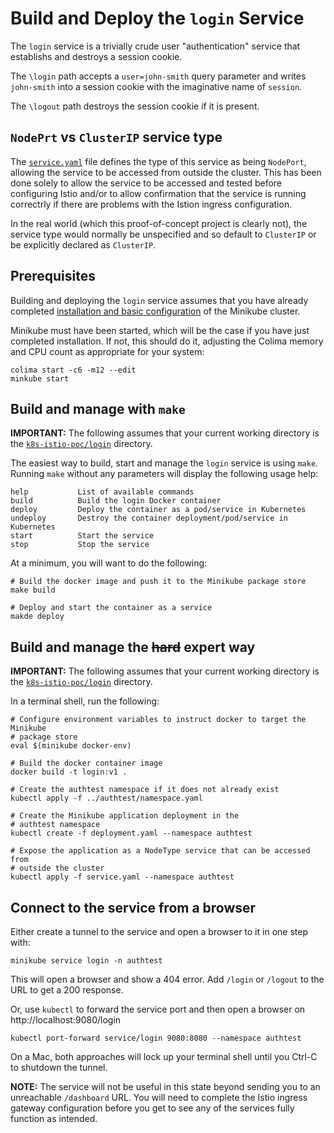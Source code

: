 # Build and Deploy the `login` Service

The `login` service is a trivially crude user "authentication" service that establishs and destroys a session cookie.

The `\login` path accepts a `user=john-smith` query parameter and writes `john-smith` into a session cookie with
the imaginative name of `session`.

The `\logout` path destroys the session cookie if it is present.

## `NodePrt` vs `ClusterIP` service type

The [`service.yaml`](../login/service.yaml) file defines the type of this service as being `NodePort`, allowing the 
service to be accessed from outside the cluster. This has been done solely to allow the service to be accessed and 
tested before configuring Istio and/or to allow confirmation that the service is running correctrly if there are 
problems with the Istion ingress configuration.

In the real world (which this proof-of-concept project is clearly not), the service type would normally be unspecified 
and so default to `ClusterIP` or be explicitly declared as `ClusterIP`.

## Prerequisites

Building and deploying the `login` service assumes that you have already completed [installation and basic configuration](Install.md)
of the Minikube cluster.

Minikube must have been started, which will be the case if you have just completed installation. If not, this should
do it, adjusting the Colima memory and CPU count as appropriate for your system:

```shell
colima start -c6 -m12 --edit
minkube start
```

## Build and manage with `make`

**IMPORTANT:** The following assumes that your current working directory is the [`k8s-istio-poc/login`](../login)
directory.

The easiest way to build, start and manage the `login` service is using `make`. Running `make` without any
parameters will display the following usage help:

```text
help           List of available commands
build          Build the login Docker container
deploy         Deploy the container as a pod/service in Kubernetes
undeploy       Destroy the container deployment/pod/service in Kubernetes
start          Start the service
stop           Stop the service
```

At a minimum, you will want to do the following:

```shell
# Build the docker image and push it to the Minikube package store 
make build

# Deploy and start the container as a service
makde deploy
```

## Build and manage the ~~hard~~ expert way

**IMPORTANT:** The following assumes that your current working directory is the [`k8s-istio-poc/login`](../login)
directory.

In a terminal shell, run the following:

```shell
# Configure environment variables to instruct docker to target the Minikube
# package store
eval $(minikube docker-env)

# Build the docker container image
docker build -t login:v1 .

# Create the authtest namespace if it does not already exist
kubectl apply -f ../authtest/namespace.yaml

# Create the Minikube application deployment in the 
# authtest namespace 
kubectl create -f deployment.yaml --namespace authtest

# Expose the application as a NodeType service that can be accessed from
# outside the cluster
kubectl apply -f service.yaml --namespace authtest
```

## Connect to the service from a browser

Either create a tunnel to the service and open a browser to it in one step with:

```shell
minikube service login -n authtest
```

This will open a browser and show a 404 error. Add `/login` or `/logout` to the URL to get a 200 response.

Or, use `kubectl` to forward the service port and then open a browser on http://localhost:9080/login

```shell
kubectl port-forward service/login 9080:8080 --namespace authtest
```

On a Mac, both approaches will lock up your terminal shell until you Ctrl-C to shutdown the tunnel.

**NOTE:** The service will not be useful in this state beyond sending you to an unreachable `/dashboard` URL. You 
will need to complete the Istio ingress gateway configuration before you get to see any of the services fully function
as intended.